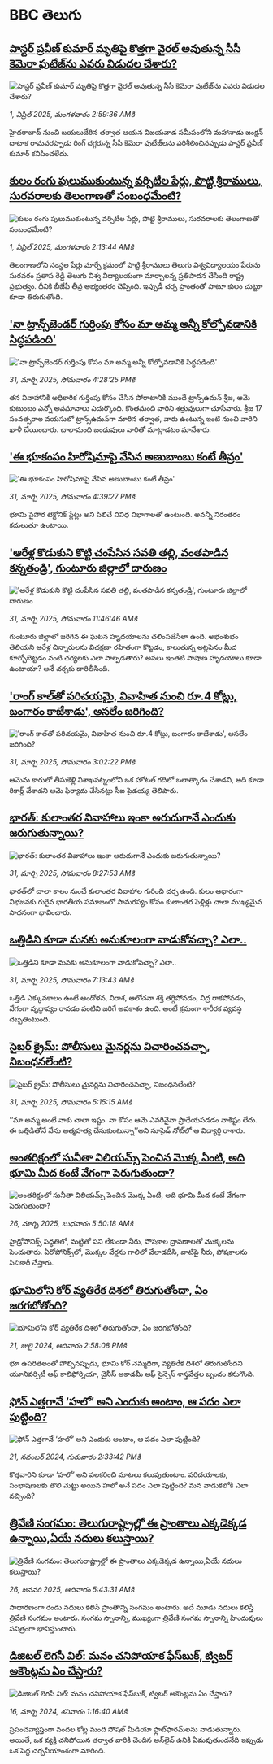 # BBC తెలుగు## [పాస్టర్ ప్రవీణ్ కుమార్ మృతిపై కొత్తగా వైరల్ అవుతున్న సీసీ కెమెరా ఫుటేజ్‌ను ఎవరు విడుదల చేశారు?](https://www.bbc.com/telugu/articles/cd02zvj4p70o?at_campaign=githubrss)![పాస్టర్ ప్రవీణ్ కుమార్ మృతిపై కొత్తగా వైరల్ అవుతున్న సీసీ కెమెరా ఫుటేజ్‌ను ఎవరు విడుదల చేశారు?](https://ichef.bbci.co.uk/ace/standard/240/cpsprodpb/ac33/live/7c5c8600-0ea0-11f0-96d4-0176469b616f.jpg)_1, ఏప్రిల్ 2025, మంగళవారం 2:59:36 AMకి_హైదరాబాద్ నుంచి బయలుదేరిన తర్వాత ఆయన విజయవాడ సమీపంలోని మహానాడు జంక్షన్  దాటాక రామవరప్పాడు రింగ్‌ దగ్గరున్న సీసీ కెమెరా ఫుటేజ్‌లను  పరిశీలించినప్పుడు పాస్టర్ ప్రవీణ్‌ కుమార్ కనిపించలేదు.## [కులం రంగు పులుముకుంటున్న వర్సిటీల పేర్లు, పొట్టి శ్రీరాములు, సురవరాలకు తెలంగాణతో సంబంధమేంటి?](https://www.bbc.com/telugu/articles/c0l08l32xkro?at_campaign=githubrss)![కులం రంగు పులుముకుంటున్న వర్సిటీల పేర్లు, పొట్టి శ్రీరాములు, సురవరాలకు తెలంగాణతో సంబంధమేంటి?](https://ichef.bbci.co.uk/ace/standard/240/cpsprodpb/35c3/live/5edd7a00-0e9e-11f0-ac9f-c37d6fd89579.jpg)_1, ఏప్రిల్ 2025, మంగళవారం 2:13:44 AMకి_తెలంగాణలోని సంస్థల పేర్లు మార్చే క్రమంలో పొట్టి శ్రీరాములు తెలుగు విశ్వవిద్యాలయం పేరును సురవరం ప్రతాప రెడ్డి తెలుగు విశ్వ విద్యాలయంగా మార్చాలన్న ప్రతిపాదన చేసింది రాష్ట్ర ప్రభుత్వం. దీనికి బీజేపీ తీవ్ర అభ్యంతరం చెప్పింది. ఇప్పుడీ చర్చ ప్రాంతంతో పాటూ కులం చుట్టూ కూడా తిరుగుతోంది.## ['నా ట్రాన్స్‌జెండర్ గుర్తింపు కోసం మా అమ్మ అన్నీ కోల్పోవడానికి సిద్ధపడింది'](https://www.bbc.com/telugu/articles/ce3q13r2ez0o?at_campaign=githubrss)!['నా ట్రాన్స్‌జెండర్ గుర్తింపు కోసం మా అమ్మ అన్నీ కోల్పోవడానికి సిద్ధపడింది'](https://ichef.bbci.co.uk/ace/standard/240/cpsprodpb/01f2/live/9c61c0c0-0e2b-11f0-b851-29ea4ea8a4cd.jpg)_31, మార్చి 2025, సోమవారం 4:28:25 PMకి_తన వివాహానికి అధికారిక గుర్తింపు కోసం చేసిన పోరాటానికి ముందే ట్రాన్స్‌‌ఉమన్ శ్రీజ, ఆమె కుటుంబం ఎన్నో అవమానాలు ఎదుర్కొంది. కొంతమంది వారిని శత్రువులుగా చూసేవారు. శ్రీజ 17 సంవత్సరాల వయసులో ట్రాన్స్‌‌ఉమన్‌గా మారిన తర్వాత, వారు ఉంటున్న ఇంటి నుంచి వారిని ఖాళీ చేయించారు. చాలామంది బంధువులు వారితో మాట్లాడటం మానేశారు.## ['ఈ భూకంపం హిరోషిమాపై వేసిన అణుబాంబు కంటే తీవ్రం'](https://www.bbc.com/telugu/articles/cy8e97mxz0ko?at_campaign=githubrss)!['ఈ భూకంపం హిరోషిమాపై వేసిన అణుబాంబు కంటే తీవ్రం'](https://ichef.bbci.co.uk/ace/standard/240/cpsprodpb/6aca/live/e5c4cec0-0e48-11f0-ba12-8d27eb561761.jpg)_31, మార్చి 2025, సోమవారం 4:39:27 PMకి_భూమి పైపొర టెక్టోనిక్ ప్లేట్లు అని పిలిచే వివిధ విభాగాలతో ఉంటుంది. అవన్నీ నిరంతరం కదులుతూ ఉంటాయి.## ['ఆరేళ్ల కొడుకుని కొట్టి చంపేసిన సవతి తల్లి, వంతపాడిన కన్నతండ్రి', గుంటూరు జిల్లాలో దారుణం](https://www.bbc.com/telugu/articles/cpvr2ymlwrwo?at_campaign=githubrss)!['ఆరేళ్ల కొడుకుని కొట్టి చంపేసిన సవతి తల్లి, వంతపాడిన కన్నతండ్రి', గుంటూరు జిల్లాలో దారుణం](https://ichef.bbci.co.uk/ace/standard/240/cpsprodpb/d7e8/live/a7e27b00-0e22-11f0-8331-61229d24cb73.jpg)_31, మార్చి 2025, సోమవారం 11:46:46 AMకి_గుంటూరు జిల్లాలో జరిగిన ఈ ఘటన హృదయాలను చలింపజేసేలా ఉంది. అభంశుభం తెలియని ఆరేళ్ల చిన్నారులను విచక్షణా రహితంగా కొట్టడం, కాలుతున్న అట్లపెనం మీద కూర్చోబెట్టడం వంటి చర్యలకు ఎలా పాల్పడతారు? అసలు ఇంతటి పాషాణ హృదయాలు కూడా ఉంటాయా? అనే చర్చకు దారితీసింది.## ['రాంగ్ కాల్‌తో పరిచయమై, వివాహిత నుంచి రూ.4 కోట్లు, బంగారం కాజేశాడు', అసలేం జరిగింది?](https://www.bbc.com/telugu/articles/cy0ylr9kqk8o?at_campaign=githubrss)!['రాంగ్ కాల్‌తో పరిచయమై, వివాహిత నుంచి రూ.4 కోట్లు, బంగారం కాజేశాడు', అసలేం జరిగింది?](https://ichef.bbci.co.uk/ace/standard/240/cpsprodpb/af43/live/9c0d2b90-0e40-11f0-ba12-8d27eb561761.jpg)_31, మార్చి 2025, సోమవారం 3:02:22 PMకి_ఆమెను కారులో తీసుకెళ్లి విశాఖపట్నంలోని ఒక హోటల్ గదిలో బలాత్కారం చేశాడని, అది కూడా రికార్డ్ చేశాడని ఆమె ఫిర్యాదు చేసినట్లు సీఐ పైడయ్య తెలిపారు.## [భారత్: కులాంతర వివాహాలు ఇంకా అరుదుగానే ఎందుకు జరుగుతున్నాయి?](https://www.bbc.com/telugu/articles/c89gwzy92yno?at_campaign=githubrss)![భారత్: కులాంతర వివాహాలు ఇంకా అరుదుగానే ఎందుకు జరుగుతున్నాయి?](https://ichef.bbci.co.uk/ace/standard/240/cpsprodpb/735f/live/695a8020-0df6-11f0-ba12-8d27eb561761.jpg)_31, మార్చి 2025, సోమవారం 8:27:53 AMకి_భారత్‌లో చాలా కాలం నుంచే కులాంతర వివాహాల గురించి చర్చ ఉంది. కులం ఆధారంగా విభజనకు గురైన భారతీయ సమాజంలో సామరస్యం కోసం కులాంతర పెళ్లిళ్లు చాలా ముఖ్యమైన సాధనంగా భావించారు.## [ఒత్తిడిని కూడా మనకు అనుకూలంగా వాడుకోవచ్చా? ఎలా..](https://www.bbc.com/telugu/articles/c934p5p7yx5o?at_campaign=githubrss)![ఒత్తిడిని కూడా మనకు అనుకూలంగా వాడుకోవచ్చా? ఎలా..](https://ichef.bbci.co.uk/ace/standard/240/cpsprodpb/cf95/live/759c5e20-0e06-11f0-ba12-8d27eb561761.jpg)_31, మార్చి 2025, సోమవారం 7:13:43 AMకి_ఒత్తిడి ఎక్కువకాలం ఉంటే ఆందోళన, నిరాశ, ఆలోచనా శక్తి తగ్గిపోవడం, నిద్ర రాకపోవడం, వేగంగా వృద్ధాప్యం రావడం వంటివి జరిగే అవకాశం ఉంది. అంటే క్రమంగా శారీరక వ్యవస్థ దెబ్బతింటుంది.## [సైబర్ క్రైమ్: పోలీసులు మైనర్లను  విచారించవచ్చా, నిబంధనలేంటి?](https://www.bbc.com/telugu/articles/cx2yxwl2jxno?at_campaign=githubrss)![సైబర్ క్రైమ్: పోలీసులు మైనర్లను  విచారించవచ్చా, నిబంధనలేంటి?](https://ichef.bbci.co.uk/ace/standard/240/cpsprodpb/ab83/live/441af8d0-0d92-11f0-ba12-8d27eb561761.jpg)_31, మార్చి 2025, సోమవారం 5:15:15 AMకి_‘‘మా అమ్మ అంటే నాకు చాలా ఇష్టం. నా కోసం ఆమె ఎవరినైనా ప్రాధేయపడడం నాకిష్టం లేదు. ఈ ఒత్తిడితోనే నేను ఆత్మహత్య చేసుకుంటున్నా'’అని సూసైడ్ నోట్‌లో ఆ విద్యార్థి రాశారు.## [అంతరిక్షంలో సునీతా విలియమ్స్ పెంచిన మొక్క ఏంటి, అది భూమి మీద కంటే వేగంగా పెరుగుతుందా?](https://www.bbc.com/telugu/articles/c1mn43gmj39o?at_campaign=githubrss)![అంతరిక్షంలో సునీతా విలియమ్స్ పెంచిన మొక్క ఏంటి, అది భూమి మీద కంటే వేగంగా పెరుగుతుందా?](https://ichef.bbci.co.uk/ace/standard/240/cpsprodpb/931a/live/71e4f570-0966-11f0-94d4-6f954f5dcfa3.jpg)_26, మార్చి 2025, బుధవారం 5:50:18 AMకి_హైడ్రోపోనిక్స్‌ పద్ధతిలో, మట్టితో పని లేకుండా నీరు, పోషకాల ద్రావణాలతో మొక్కలను పెంచుతారు. ఏరోపోనిక్స్‌లో, మొక్కల వేర్లను గాలిలో వేలాడదీసి, వాటిపై నీరు, పోషకాలను పిచికారీ చేస్తారు.## [భూమిలోని కోర్ వ్యతిరేక దిశలో తిరుగుతోందా, ఏం జరగబోతోంది?](https://www.bbc.com/telugu/articles/crgr7rnd7g4o?at_campaign=githubrss)![భూమిలోని కోర్ వ్యతిరేక దిశలో తిరుగుతోందా, ఏం జరగబోతోంది?](https://ichef.bbci.co.uk/ace/standard/240/cpsprodpb/cc28/live/4457bc00-3ec3-11ef-b2f4-77406157b906.jpg)_21, జులై 2024, ఆదివారం 2:58:08 PMకి_భూ ఉపరితలంతో పోల్చినప్పుడు, భూమి కోర్ నెమ్మదిగా, వ్యతిరేక దిశలో తిరుగుతోందని యూనివర్సిటీ ఆఫ్ కాలిఫోర్నియా, చైనీస్ అకాడమీ ఆఫ్ సైన్సెస్‌ శాస్త్రవేత్తల బృందం కనుగొంది.## [ఫోన్ ఎత్తగానే ‘హలో’ అని ఎందుకు అంటాం, ఆ పదం ఎలా పుట్టింది?](https://www.bbc.com/telugu/articles/cgj7x7gdjq4o?at_campaign=githubrss)![ఫోన్ ఎత్తగానే ‘హలో’ అని ఎందుకు అంటాం, ఆ పదం ఎలా పుట్టింది?](https://ichef.bbci.co.uk/ace/standard/240/cpsprodpb/0618/live/7a20ebb0-a807-11ef-b21e-5359bd56d02f.jpg)_21, నవంబర్ 2024, గురువారం 2:33:42 PMకి_కొత్తవారిని కూడా ‘హలో’ అని పలకరించి మాటలు కలుపుతుంటాం.  పరిచయాలకు, సంభాషణలకు తొలి మెట్టు అయిన హలో అనే పదం ఎలా పుట్టింది? మన వాడుకలోకి ఎలా వచ్చింది?## [త్రివేణి సంగమం: తెలుగురాష్ట్రాల్లో ఈ ప్రాంతాలు ఎక్కడెక్కడ ఉన్నాయి,ఏయే నదులు కలుస్తాయి? ](https://www.bbc.com/telugu/articles/cz7elrr17jeo?at_campaign=githubrss)![త్రివేణి సంగమం: తెలుగురాష్ట్రాల్లో ఈ ప్రాంతాలు ఎక్కడెక్కడ ఉన్నాయి,ఏయే నదులు కలుస్తాయి? ](https://ichef.bbci.co.uk/ace/standard/240/cpsprodpb/9dad/live/7f50e780-da42-11ef-a37f-eba91255dc3d.jpg)_26, జనవరి 2025, ఆదివారం 5:43:31 AMకి_సాధారణంగా రెండు నదులు కలిసే ప్రాంతాన్ని సంగమం అంటారు. అదే మూడు నదులు కలిస్తే త్రివేణి సంగమం అంటారు. సంగమ స్నానాన్ని, ముఖ్యంగా త్రివేణి సంగమ స్నానాన్ని హిందువులు పవిత్రంగా భావిస్తుంటారు.## [డిజిటల్ లెగసీ విల్: మనం చనిపోయాక ఫేస్‌బుక్, ట్విటర్‌ అకౌంట్లను ఏం చేస్తారు?](https://www.bbc.com/telugu/articles/cx0zl1qeyq2o?at_campaign=githubrss)![డిజిటల్ లెగసీ విల్: మనం చనిపోయాక ఫేస్‌బుక్, ట్విటర్‌ అకౌంట్లను ఏం చేస్తారు?](https://ichef.bbci.co.uk/ace/standard/240/cpsprodpb/bea2/live/2323ffd0-e2d4-11ee-9410-0f893255c2a0.jpg)_16, మార్చి 2024, శనివారం 1:16:40 AMకి_ప్రపంచవ్యాప్తంగా వందల కోట్ల మంది సోషల్ మీడియా ఫ్లాట్‌ఫారమ్‌లను వాడుతున్నారు. అయితే, ఒక వ్యక్తి చనిపోయిన తర్వాత వారికి చెందిన ఆన్‌లైన్ ఉనికి ఏమవుతుందనేది ఇప్పుడు ఒక పెద్ద చర్చనీయాంశంగా మారింది.